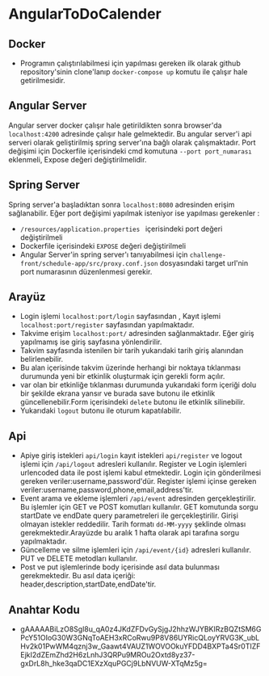 # AngularToDoCalender
## Docker
 * Programın çalıştırılabilmesi için yapılması gereken ilk olarak github repository'sinin clone'lanıp ```docker-compose up```
 komutu ile çalışır hale getirilmesidir.
## Angular Server
 Angular server docker çalışır hale getirildikten sonra browser'da ```localhost:4200``` adresinde çalışır hale gelmektedir. Bu angular server'i api serveri olarak geliştirilmiş spring server'ına bağlı olarak çalışmaktadır. Port değişimi için Dockerfile içerisindeki cmd komutuna ```--port port_numarası``` eklenmeli, Expose değeri değiştirilmelidir.
## Spring Server
 Spring server'a başladıktan sonra ```localhost:8080``` adresinden erişim sağlanabilir. Eğer port değişimi yapılmak isteniyor ise yapılması gerekenler :
 * ```/resources/application.properties ``` içerisindeki port değeri değiştirilmeli
 * Dockerfile içerisindeki ```EXPOSE``` değeri değiştirilmeli
 * Angular Server'in spring server'ı tanıyabilmesi için ```challenge-front/schedule-app/src/proxy.conf.json``` dosyasındaki target url'nin port numarasının düzenlenmesi gerekir.
## Arayüz
 * Login işlemi ```localhost:port/login``` sayfasından , Kayıt işlemi ```localhost:port/register``` sayfasından yapılmaktadır.
 * Takvime erişim ```localhost:port/``` adresinden sağlanmaktadır. Eğer giriş yapılmamış ise giriş sayfasına yönlendirilir. 
 * Takvim sayfasında istenilen bir tarih yukarıdaki tarih giriş alanından belirlenebilir.
 * Bu alan içerisinde takvim üzerinde herhangi bir noktaya tıklanması durumunda yeni bir etkinlik oluşturmak için gerekli form açılır.
 * var olan bir etkinliğe tıklanması durumunda yukarıdaki form içeriği dolu bir şekilde ekrana yansır ve burada save butonu ile etkinlik güncellenebilir.Form içerisindeki ```delete``` butonu ile etkinlik silinebilir.
 * Yukarıdaki ```logout``` butonu ile oturum kapatılabilir.
## Api
 * Apiye giriş istekleri ```api/login``` kayıt istekleri ```api/register``` ve logout işlemi için ```/api/logout``` adresleri kullanılır. Register ve Login işlemleri urlencoded data ile post işlemi kabul etmektedir. Login için gönderilmesi gereken veriler:username,password'dür. Register işlemi içinse gereken veriler:username,password,phone,email,address'tir.
 * Event arama ve ekleme işlemleri ```/api/event``` adresinden gerçekleştirilir. Bu işlemler için GET ve POST komutları kullanılır. GET komutunda sorgu startDate ve endDate query parametreleri ile gerçekleştirilir. Girişi olmayan istekler reddedilir. Tarih formatı ```dd-MM-yyyy``` şeklinde olması gerekmektedir.Arayüzde bu aralık 1 hafta olarak api tarafına sorgu yapılmaktadır.
 * Güncelleme ve silme işlemleri için ```/api/event/{id}``` adresleri kullanılır. PUT ve DELETE metodları kullanılır.
 * Post ve put işlemlerinde body içerisinde asıl data bulunması gerekmektedir. Bu asıl data içeriği: header,description,startDate,endDate'tir.
 ## Anahtar Kodu
 * gAAAAABiLzO8Sgl8u_qA0z4JKdZFDvGySjgJ2hhzWJYBKIRzBQZtSM6GPcY51OIoG30W3GNqToAEH3xRCoRwu9P8V86UYRicQLoyYRVG3K_ubLHv2k01PwWM4qznj3w_Gaawt4VAUZ1WOVOOkuYFDD4BXPTa4Sr0TIZFEjkI2dZEmZhd2H6zLnhJ3QRPu9MROu2Oxtd8yz37-gxDrL8h_hke3qaDC1EXzXquPGCj9LbNVUW-XTqMz5g=

